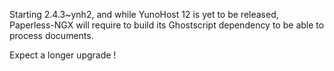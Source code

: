 Starting 2.4.3~ynh2, and while YunoHost 12 is yet to be released, Paperless-NGX will require to build its Ghostscript dependency to be able to process documents.

Expect a longer upgrade !
